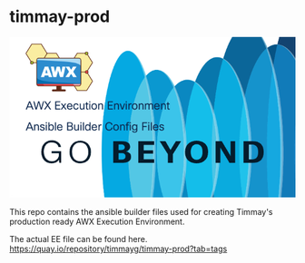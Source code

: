 # timmay-prod
 
 ![AWX Execution Environment Config Files](github-banner.png)

This repo contains the ansible builder files used for creating Timmay's production ready AWX Execution Environment. 

The actual EE file can be found here.<br>
https://quay.io/repository/timmayg/timmay-prod?tab=tags

